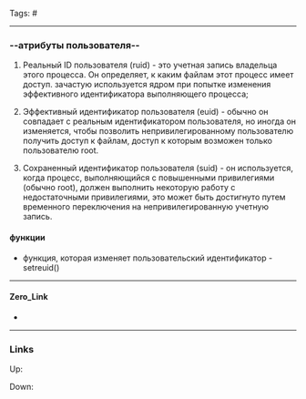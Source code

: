  Tags: #
***
### --атрибуты пользователя--
1. Реальный ID пользователя (ruid) - это учетная запись владельца этого процесса. Он определяет, к каким файлам этот процесс имеет доступ. зачастую используется ядром при попытке изменения эффективного идентификатора выполняющего процесса;

2. Эффективный идентификатор пользователя (euid) - обычно он совпадает с реальным идентификатором пользователя, но иногда он изменяется, чтобы позволить непривилегированному пользователю получить доступ к файлам, доступ к которым возможен только пользователю root.

3. Сохраненный идентификатор пользователя (suid) - он используется, когда процесс, выполняющийся с повышенными привилегиями (обычно root), должен выполнить некоторую работу с недостаточными привилегиями, это может быть достигнуто путем временного переключения на непривилегированную учетную запись.

#### функции
- функция, которая изменяет пользовательский идентификатор - setreuid()

***
#### Zero_Link
- 
***
### Links
Up:

Down:


